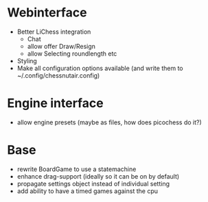 # Webinterface
* Better LiChess integration
    * Chat
    * allow offer Draw/Resign
    * allow Selecting roundlength etc
* Styling
* Make all configuration options available (and write them to ~/.config/chessnutair.config)

# Engine interface
* allow engine presets (maybe as files, how does picochess do it?)

# Base
* rewrite BoardGame to use a statemachine
* enhance drag-support (ideally so it can be on by default)
* propagate settings object instead of individual setting
* add ability to have a timed games against the cpu
